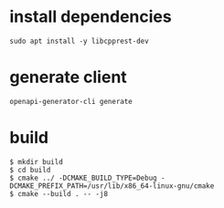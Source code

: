 
# install dependencies
```
sudo apt install -y libcpprest-dev
```

# generate client
```
openapi-generator-cli generate
```

# build
```
$ mkdir build
$ cd build
$ cmake ../ -DCMAKE_BUILD_TYPE=Debug -DCMAKE_PREFIX_PATH=/usr/lib/x86_64-linux-gnu/cmake
$ cmake --build . -- -j8
```